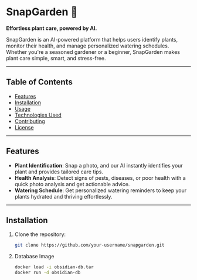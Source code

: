 # SnapGarden 🌱  
**Effortless plant care, powered by AI.**  

SnapGarden is an AI-powered platform that helps users identify plants, monitor their health, and manage personalized watering schedules. Whether you're a seasoned gardener or a beginner, SnapGarden makes plant care simple, smart, and stress-free.

---

## Table of Contents  
- [Features](#features)  
- [Installation](#installation)  
- [Usage](#usage)  
- [Technologies Used](#technologies-used)  
- [Contributing](#contributing)  
- [License](#license)  

---

## Features  
- **Plant Identification**: Snap a photo, and our AI instantly identifies your plant and provides tailored care tips.  
- **Health Analysis**: Detect signs of pests, diseases, or poor health with a quick photo analysis and get actionable advice.  
- **Watering Schedule**: Get personalized watering reminders to keep your plants hydrated and thriving effortlessly.  

---

## Installation  

1. Clone the repository:  
   ```bash
   git clone https://github.com/your-username/snapgarden.git

2. Database Image
   ```bash
   docker load -i obsidian-db.tar
   docker run -d obsidian-db
